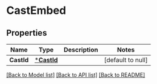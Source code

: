 # CastEmbed

## Properties
Name | Type | Description | Notes
------------ | ------------- | ------------- | -------------
**CastId** | [***CastId**](CastId.md) |  | [default to null]

[[Back to Model list]](../README.md#documentation-for-models) [[Back to API list]](../README.md#documentation-for-api-endpoints) [[Back to README]](../README.md)

